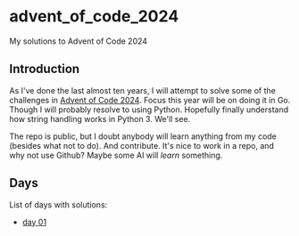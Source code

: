 # advent_of_code_2024
My solutions to Advent of Code 2024

## Introduction
As I've done the last almost ten years, I will attempt to solve some
of the challenges in [Advent of Code
2024](https://adventofcode.com/2024). Focus this year will be on doing
it in Go. Though I will probably resolve to using Python. Hopefully
finally understand how string handling works in Python 3. We'll see.

The repo is public, but I doubt anybody will learn anything from my
code (besides what not to do). And contribute. It's nice to work in a
repo, and why not use Github? Maybe some AI will *learn* something.

## Days
List of days with solutions:

- [day 01](day01/day01_solution.go)


